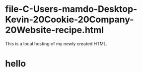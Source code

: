 # file-C-Users-mamdo-Desktop-Kevin-20Cookie-20Company-20Website-recipe.html
This is a local hosting of my newly created HTML.
<h1>hello</h1>
